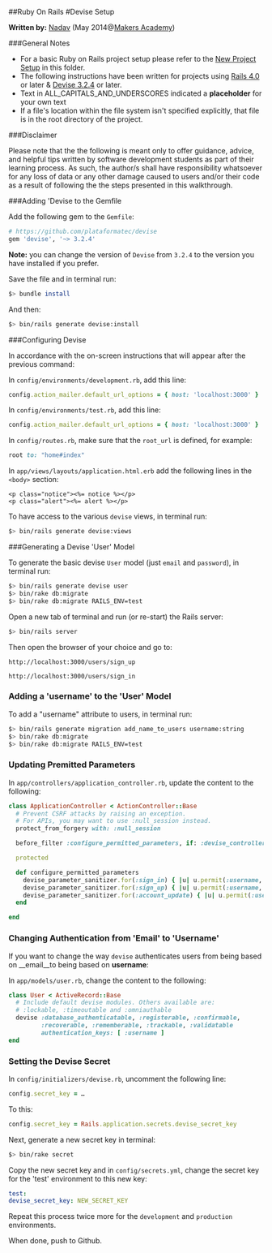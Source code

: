 ##Ruby On Rails 
#Devise Setup

__Written by:__ [Nadav](https://github.com/nadavmatalon)
(May 2014@[Makers Academy](http://www.makersacademy.com/))

###General Notes

* For a basic Ruby on Rails project setup please refer to the 
  [New Project Setup](./ror_new_project_setup.md) in this folder.
* The following instructions have been written for projects using 
  [Rails 4.0](http://rubyonrails.org/) or later &amp; 
  [Devise 3.2.4](https://github.com/plataformatec/devise) or later. 
* Text in ALL_CAPITALS_AND_UNDERSCORES indicated a __placeholder__ for your own text 
* If a file's location within the file system isn't specified explicitly, that file is 
  in the root directory of the project.


###Disclaimer

Please note that the the following is meant only to offer guidance, advice, and helpful 
tips written by software development students as part of their learning process. 
As such, the author/s shall have responsibility whatsoever for any loss of data 
or any other damage caused to users and/or their code as a result of following the 
the steps presented in this walkthrough.


###Adding 'Devise to the Gemfile

Add the following gem to the `Gemfile`:

```ruby
# https://github.com/plataformatec/devise
gem 'devise', '~> 3.2.4'
```

__Note:__ you can change the version of `Devise` from `3.2.4` to the 
version you have installed if you prefer.

Save the file and in terminal run:

```bash
$> bundle install
```

And then:

```bash
$> bin/rails generate devise:install

```

###Configuring Devise

In accordance with the on-screen instructions that will appear after the previous 
command:

In `config/environments/development.rb`, add this line:

```ruby
config.action_mailer.default_url_options = { host: 'localhost:3000' }
```

In `config/environments/test.rb`, add this line:

```ruby
config.action_mailer.default_url_options = { host: 'localhost:3000' }
```

In `config/routes.rb`, make sure that the `root_url` is defined, for example:

```ruby
root to: "home#index"
```

In `app/views/layouts/application.html.erb` add the following lines in 
the `<body>` section:

```
<p class="notice"><%= notice %></p>
<p class="alert"><%= alert %></p>
```

To have access to the various `devise` views, in terminal run:

```bash	
$> bin/rails generate devise:views
```


###Generating a Devise 'User' Model

To generate the basic devise `User` model (just `email` and `password`), 
in terminal run:	

```bash	
$> bin/rails generate devise user
$> bin/rake db:migrate
$> bin/rake db:migrate RAILS_ENV=test
```

Open a new tab of terminal and run (or re-start) the Rails server:

```bash	
$> bin/rails server
```

Then open the browser of your choice and go to:

```
http://localhost:3000/users/sign_up
	
http://localhost:3000/users/sign_in
```

### Adding a 'username' to the 'User' Model

To add a "username" attribute to users, in terminal run:

```bash
$> bin/rails generate migration add_name_to_users username:string
$> bin/rake db:migrate
$> bin/rake db:migrate RAILS_ENV=test
```

### Updating Premitted Parameters

In `app/controllers/application_controller.rb`, update the content to the following:

```ruby
class ApplicationController < ActionController::Base
  # Prevent CSRF attacks by raising an exception.
  # For APIs, you may want to use :null_session instead.
  protect_from_forgery with: :null_session

  before_filter :configure_permitted_parameters, if: :devise_controller?

  protected

  def configure_permitted_parameters
    devise_parameter_sanitizer.for(:sign_in) { |u| u.permit(:username, :email, :password, :remember_me) }
    devise_parameter_sanitizer.for(:sign_up) { |u| u.permit(:username, :email, :password, :password_confirmation) }
    devise_parameter_sanitizer.for(:account_update) { |u| u.permit(:username, :email, :password, :password_confirmation, :current_password) }
  end

end
```

### Changing Authentication from 'Email' to 'Username'

If you want to change the way `devise` authenticates users from being based on 
__email__to being based on __username__:

In `app/models/user.rb`, change the content to the following:

```ruby
class User < ActiveRecord::Base
  # Include default devise modules. Others available are:
  # :lockable, :timeoutable and :omniauthable
  devise :database_authenticatable, :registerable, :confirmable, 
         :recoverable, :rememberable, :trackable, :validatable
         authentication_keys: [ :username ]
end
```


### Setting the Devise Secret

In `config/initializers/devise.rb`, uncomment the following line:

```ruby
config.secret_key = …
```

To this:

```ruby
config.secret_key = Rails.application.secrets.devise_secret_key
```

Next, generate a new secret key in terminal:

```bash
$> bin/rake secret
```

Copy the new secret key and in `config/secrets.yml`, change the secret key 
for the 'test' environment to this new key:

```yml
test:
devise_secret_key: NEW_SECRET_KEY
```

Repeat this process twice more for the `development` and `production` environments.


When done, push to Github.
